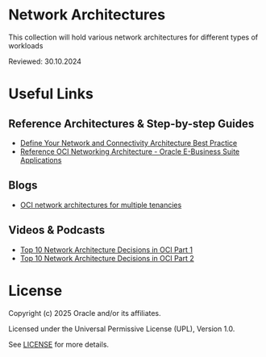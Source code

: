 # Network Architectures

This collection will hold various network architectures for different types of workloads

Reviewed: 30.10.2024

# Useful Links

## Reference Architectures & Step-by-step Guides

- [Define Your Network and Connectivity Architecture Best Practice](https://docs.oracle.com/en/solutions/oci-best-practices/define-your-network-and-connectivity-architecture1.html#GUID-88B208F6-62AD-44EB-BFD1-4F0ACC6FA85A)
- [Reference OCI Networking Architecture - Oracle E-Business Suite Applications](https://blogs.oracle.com/ateam/post/reference-oci-networking-architecture-oracle-ebusiness-suite-applications)

## Blogs
 
- [OCI network architectures for multiple tenancies](https://blogs.oracle.com/ateam/post/oci-network-architectures-for-multiple-tenancies)

## Videos & Podcasts

- [Top 10 Network Architecture Decisions in OCI Part 1](https://www.youtube.com/watch?v=FH3H84sQLw8)
- [Top 10 Network Architecture Decisions in OCI Part 2](https://www.youtube.com/watch?v=3GIQBaXOAIg)

# License

Copyright (c) 2025 Oracle and/or its affiliates.

Licensed under the Universal Permissive License (UPL), Version 1.0.

See [LICENSE](https://github.com/oracle-devrel/technology-engineering/blob/main/LICENSE) for more details.
